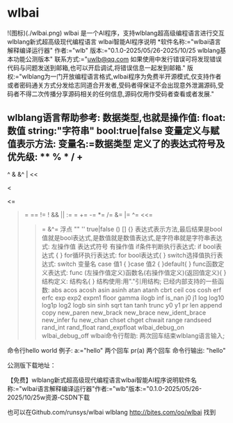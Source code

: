 # wlbai
!(图标)(./wlbai.png)
wlbai 是一个AI程序，支持wlblang超高级编程语言进行交互
wlblang新式超高级现代编程语言 wlbai智能AI程序说明
*软件名称:="wlbai语言解释编译运行器"
作者:="wlb"
版本:="0.1.0-2025/05/26-2025/10/25 wlblang基本功能公测版本"
联系方式:="uwlb@qq.com 如果使用中发行错误可将发现错误代码与问题发送到邮箱,也可以开启调试,将错误信息一起发到邮箱."
版权:="wlblang为一门开放编程语言格式,wlbai程序为免费半开源模式,仅支持作者或者密码通关方式分发给志同道合开发者,受码者得保证不会出现意外泄漏源码,受码者不得二次传播分享源码相关的任何信息,源码仅用作受码者查看或者发展."

wlblang语言帮助参考:
数据类型,也就是操作值:
float:数值
string:"字符串"
bool:true|false
变量定义与赋值表示方法:
变量名:=数据类型
定义了的表达式符号及优先级:
**
%
*
/
+
-
^
&
&^
|
<<
>>
<
>
<=
>=
==
!=
!
&&
||
:=
=
+=
-=
*=
/=
&=
|=
^=
<<=
>>=
&^=
浮点
""
''
true|false
()
[]
{}
表达式表示方法,最后结果是bool值就是bool表达式,是数值就是数值表达式,是字符串就是字符串表达式:
左操作值 表达式符号 有操作值
if条件判断执行表达式:
if bool表达式 {
}
for循环执行表达式:
for bool表达式{
}
switch选择值执行表达式:
switch 变量名 case 值1 {
}case 值2 {
}default{
}
func函数定义表达式:
func (左操作值定义)函数名(右操作值定义)(返回值定义){
}
结构定义:
结构名{
}
结构使用:用"."引用结构;
已经内部支持的一些函数:
abs
acos
acosh
asin
asinh
atan
atanh
cbrt
ceil
cos
cosh
erf
erfc
exp
exp2
expm1
floor
gamma
ilogb
inf
is_nan
j0
j1
log
log10
log1p
log2
logb
sin
sinh
sqrt
tan
tanh
trunc
y0
y1
pr
len
append
copy
new_paren
new_brack
new_brace
new_ident_brace
new_infer
fu
new_chan
chset
chget
chwait
range
randseed
rand_int
rand_float
rand_expfloat
wlbai_debug_on
wlbai_debug_off
wlbai命令行帮助:
两次回车结束wlblang语言输入;

命令行hello world 例子:
a:="hello"
两个回车
pr(a)
两个回车
命令行输出:
"hello"

公测版下载地址：

【免费】wlblang新式超高级现代编程语言wlbai智能AI程序说明软件名称:="wlbai语言解释编译运行器"作者:="wlb"版本:="0.1.0-2025/05/26-2025/10/25w资源-CSDN下载

也可以在Github.com/runsys/wlbai wlblang
http://bites.com/oo/wlbai
找到
